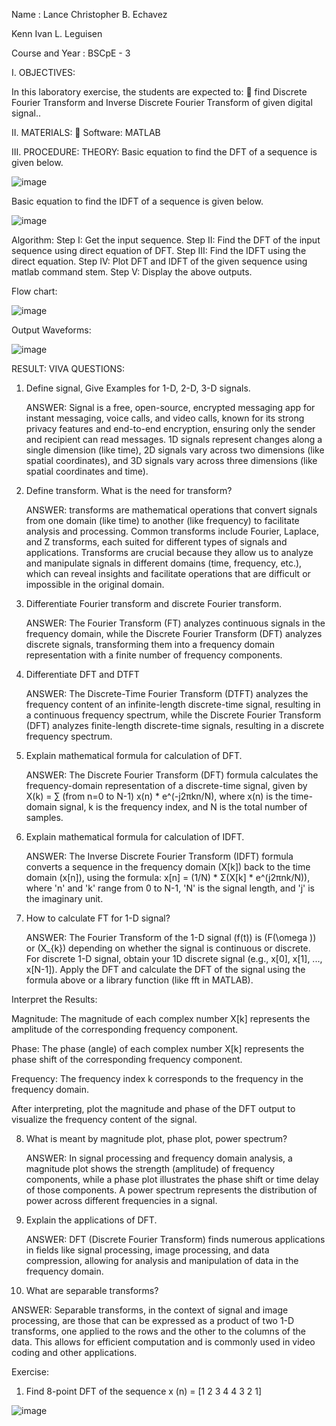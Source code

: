 Name : 
   Lance Christopher B. Echavez

   Kenn Ivan L. Leguisen

Course and Year : BSCpE - 3



I. OBJECTIVES:

In this laboratory exercise, the students are expected to:
 find Discrete Fourier Transform and Inverse Discrete Fourier Transform of given digital signal..

II. MATERIALS:
 Software: MATLAB

III. PROCEDURE:
THEORY:
Basic equation to find the DFT of a sequence is given below.

![image](https://github.com/user-attachments/assets/4c0d4550-3a2c-4186-aebe-9740b8fa3221)

Basic equation to find the IDFT of a sequence is given below.

![image](https://github.com/user-attachments/assets/28dc23a5-2053-4bb1-81a5-5167cba4793f)

Algorithm:
Step I: Get the input sequence.
Step II: Find the DFT of the input sequence using direct equation of DFT.
Step III: Find the IDFT using the direct equation.
Step IV: Plot DFT and IDFT of the given sequence using matlab command stem.
Step V: Display the above outputs.


Flow chart:

![image](https://github.com/user-attachments/assets/ee03c78a-471f-478d-ba0c-4f44303daf1a)


Output Waveforms:

![image](https://github.com/user-attachments/assets/2ca81127-0cdd-4e9e-b759-cfa18cca80ba)


RESULT:
VIVA QUESTIONS:
1. Define signal, Give Examples for 1-D, 2-D, 3-D signals.

   ANSWER:
           Signal is a free, open-source, encrypted messaging app for instant messaging, voice calls, and video calls, known for its strong privacy features and end-to-end encryption, ensuring only the sender and recipient can read messages. 1D signals represent changes along a single dimension (like time), 2D signals vary across two dimensions (like spatial coordinates), and 3D signals vary across three dimensions (like spatial coordinates and time). 

   
2. Define transform. What is the need for transform?

   ANSWER:
          transforms are mathematical operations that convert signals from one domain (like time) to another (like frequency) to facilitate analysis and processing. Common transforms include Fourier, Laplace, and Z transforms, each suited for different types of signals and applications. Transforms are crucial because they allow us to analyze and manipulate signals in different domains (time, frequency, etc.), which can reveal insights and facilitate operations that are difficult or impossible in the original domain. 

   
3. Differentiate Fourier transform and discrete Fourier transform.

   ANSWER:
          The Fourier Transform (FT) analyzes continuous signals in the frequency domain, while the Discrete Fourier Transform (DFT) analyzes discrete signals, transforming them into a frequency domain representation with a finite number of frequency components. 

   
4. Differentiate DFT and DTFT

   ANSWER:
          The Discrete-Time Fourier Transform (DTFT) analyzes the frequency content of an infinite-length discrete-time signal, resulting in a continuous frequency spectrum, while the Discrete Fourier Transform (DFT) analyzes finite-length discrete-time signals, resulting in a discrete frequency spectrum. 


5. Explain mathematical formula for calculation of DFT.

   ANSWER:
          The Discrete Fourier Transform (DFT) formula calculates the frequency-domain representation of a discrete-time signal, given by X(k) = ∑ (from n=0 to N-1) x(n) * e^(-j2πkn/N), where x(n) is the time-domain signal, k is the frequency index, and N is the total number of samples. 

   
6. Explain mathematical formula for calculation of IDFT.

   ANSWER:
          The Inverse Discrete Fourier Transform (IDFT) formula converts a sequence in the frequency domain (X[k]) back to the time domain (x[n]), using the formula: x[n] = (1/N) * Σ(X[k] * e^(j2πnk/N)), where 'n' and 'k' range from 0 to N-1, 'N' is the signal length, and 'j' is the imaginary unit. 

   
7. How to calculate FT for 1-D signal?

   ANSWER:
          The Fourier Transform of the 1-D signal \(f(t)\) is \(F(\omega )\) or \(X_{k}\) depending on whether the signal is continuous or discrete. For discrete 1-D signal, obtain your 1D discrete signal (e.g., x[0], x[1], ..., x[N-1]). Apply the DFT and calculate the DFT of the signal using the formula above or a library function (like fft in MATLAB).

Interpret the Results:

Magnitude: The magnitude of each complex number X[k] represents the amplitude of the corresponding frequency component. 

Phase: The phase (angle) of each complex number X[k] represents the phase shift of the corresponding frequency component. 

Frequency: The frequency index k corresponds to the frequency in the frequency domain. 

After interpreting, plot the magnitude and phase of the DFT output to visualize the frequency content of the signal. 

   
   
8. What is meant by magnitude plot, phase plot, power spectrum?

   ANSWER:
          In signal processing and frequency domain analysis, a magnitude plot shows the strength (amplitude) of frequency components, while a phase plot illustrates the phase shift or time delay of those components. A power spectrum represents the distribution of power across different frequencies in a signal. 

   
9. Explain the applications of DFT.

   ANSWER:
          DFT (Discrete Fourier Transform) finds numerous applications in fields like signal processing, image processing, and data compression, allowing for analysis and manipulation of data in the frequency domain. 

   
11. What are separable transforms?

   ANSWER:
          Separable transforms, in the context of signal and image processing, are those that can be expressed as a product of two 1-D transforms, one applied to the rows and the other to the columns of the data. This allows for efficient computation and is commonly used in video coding and other applications. 

   
    
Exercise:
1. Find 8-point DFT of the sequence x (n) = [1 2 3 4 4 3 2 1]

![image](https://github.com/user-attachments/assets/f87b45b0-9f4c-4beb-932b-946bc87df199)

